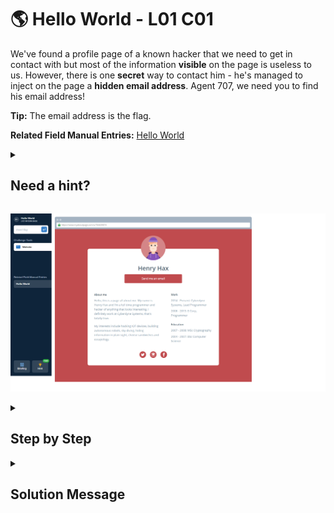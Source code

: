# 🌎 Hello World - L01 C01

We've found a profile page of a known hacker that we need to get in contact with but most of the information **visible** on the page is useless to us. However, there is one **secret** way to contact him - he's managed to inject on the page a **hidden email address**. Agent 707, we need you to find his email address!

**Tip:** The email address is the flag.

**Related Field Manual Entries:** [Hello World](../fieldmanual/HelloWorld.8.1.1.md)

<details><summary>

## Need a hint?</summary>

> 💡 Hint: Try highlighting the whole page (using your mouse, or CTRL + A) to find text that might be the same color as the background.

</details>

![image of the challenge](/assets/helloworld.png)

<details><summary>

## Step by Step</summary>

- Hold down right mouse button and drag over the webpage to highlight the text

![challenge page with highlighted text containing an email](/assets/helloworld1.png)

- The flag is the email, copy and paste it into the submit box

`flag: 1337hax@myaboutpage.com`
</details>

<details><summary>

## Solution Message</summary>

### $${\color{green}\large\sf{Success!}}$$
### $${\color{green}\sf{Great \ job \ finding \ the \ email \space address! \ It's \ been \ passed \ on \ for \ further \ investigation.}}$$
### $${\color{green}\sf{You've \ levelled \ up \ in \ these \ skills:}}$$
### $${\color{green}\sf{>Observation}}$$
